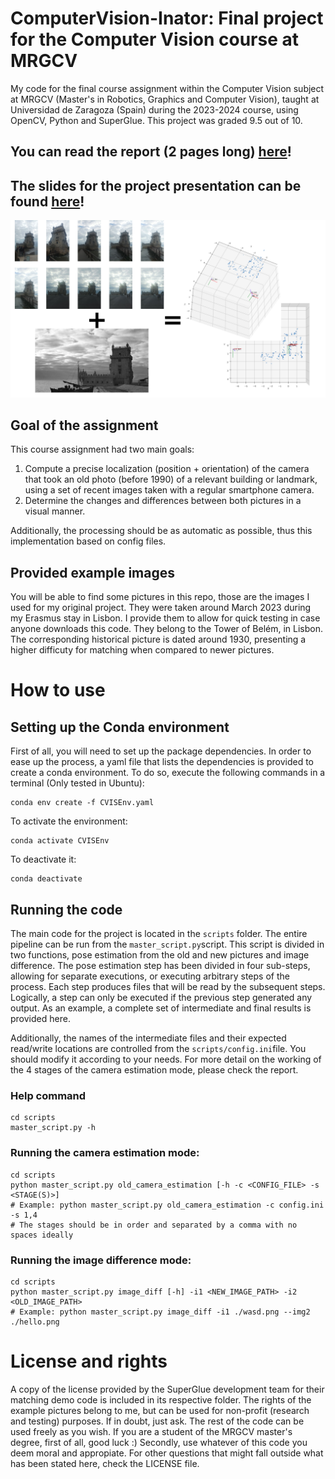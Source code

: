 # ComputerVision-Inator: Final project for the Computer Vision course at MRGCV

My code for the final course assignment within the Computer Vision subject at MRGCV (Master's in Robotics, Graphics and Computer Vision), taught at Universidad de Zaragoza (Spain) during the 2023-2024 course, using OpenCV, Python and SuperGlue. This project was graded 9.5 out of 10.

## You can read the report (2 pages long) [here](https://github.com/PedroPerez14/ComputerVision-Inator/blob/master/report_and_slides/Computer_Vision_Course_Assignment_Report.pdf)!
## The slides for the project presentation can be found [here](https://github.com/PedroPerez14/ComputerVision-Inator/blob/master/report_and_slides/Computer%20Vision%20Course%20Assignment.pdf)!

![image](figures/readme_img.png)

## Goal of the assignment
This course assignment had two main goals:
1. Compute a precise localization (position + orientation) of the camera that took an old photo (before 1990) of a relevant building or landmark, using a set of recent images taken with a regular smartphone camera.
2. Determine the changes and differences between both pictures in a visual manner.

Additionally, the processing should be as automatic as possible, thus this implementation based on config files.

## Provided example images
You will be able to find some pictures in this repo, those are the images I used for my original project. They were taken around March 2023 during my Erasmus stay in Lisbon. I provide them to allow for quick testing in case anyone downloads this code. They belong to the Tower of Belém, in Lisbon. The corresponding historical picture is dated around 1930, presenting a higher difficuty for matching when compared to newer pictures.

# How to use
## Setting up the Conda environment

First of all, you will need to set up the package dependencies. In order to ease up the process, a yaml file that lists the dependencies is provided to create a conda environment. To do so, execute the following commands in a terminal (Only tested in Ubuntu):
```shell
conda env create -f CVISEnv.yaml
```

To activate the environment:

```shell
conda activate CVISEnv
```

To deactivate it:

```shell
conda deactivate
```

## Running the code
The main code for the project is located in the ```scripts``` folder. The entire pipeline can be run from the ```master_script.py```script.
This script is divided in two functions, pose estimation from the old and new pictures and image difference. The pose estimation step has been divided in four sub-steps, allowing for separate executions, or executing arbitrary steps of the process. Each step produces files that will be read by the subsequent steps. Logically, a step can only be executed if the previous step generated any output. 
As an example, a complete set of intermediate and final results is provided here.

Additionally, the names of the intermediate files and their expected read/write locations are controlled from the ```scripts/config.ini```file. You should modify it according to your needs.
For more detail on the working of the 4 stages of the camera estimation mode, please check the report.

### Help command
```shell
cd scripts
master_script.py -h
```
### Running the camera estimation mode:
```shell
cd scripts
python master_script.py old_camera_estimation [-h -c <CONFIG_FILE> -s <STAGE(S)>]
# Example: python master_script.py old_camera_estimation -c config.ini -s 1,4
# The stages should be in order and separated by a comma with no spaces ideally
```
### Running the image difference mode:
```shell
cd scripts
python master_script.py image_diff [-h] -i1 <NEW_IMAGE_PATH> -i2 <OLD_IMAGE_PATH>
# Example: python master_script.py image_diff -i1 ./wasd.png --img2 ./hello.png
```

# License and rights
 
A copy of the license provided by the SuperGlue development team for their matching demo code is included in its respective folder.
The rights of the example pictures belong to me, but can be used for non-profit (research and testing) purposes. If in doubt, just ask.
The rest of the code can be used freely as you wish. If you are a student of the MRGCV master's degree, first of all, good luck :) Secondly, use whatever of this code you deem moral and appropiate.
For other questions that might fall outside what has been stated here, check the LICENSE file.
